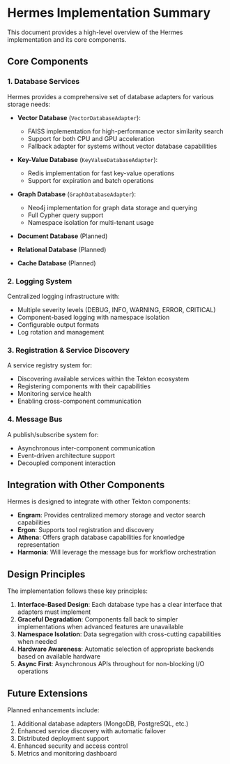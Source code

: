 # Hermes Implementation Summary

This document provides a high-level overview of the Hermes implementation and its core components.

## Core Components

### 1. Database Services

Hermes provides a comprehensive set of database adapters for various storage needs:

- **Vector Database** (`VectorDatabaseAdapter`):
  - FAISS implementation for high-performance vector similarity search
  - Support for both CPU and GPU acceleration
  - Fallback adapter for systems without vector database capabilities

- **Key-Value Database** (`KeyValueDatabaseAdapter`):
  - Redis implementation for fast key-value operations
  - Support for expiration and batch operations

- **Graph Database** (`GraphDatabaseAdapter`):
  - Neo4j implementation for graph data storage and querying
  - Full Cypher query support
  - Namespace isolation for multi-tenant usage

- **Document Database** (Planned)
- **Relational Database** (Planned)
- **Cache Database** (Planned)

### 2. Logging System

Centralized logging infrastructure with:

- Multiple severity levels (DEBUG, INFO, WARNING, ERROR, CRITICAL)
- Component-based logging with namespace isolation
- Configurable output formats
- Log rotation and management

### 3. Registration & Service Discovery

A service registry system for:

- Discovering available services within the Tekton ecosystem
- Registering components with their capabilities
- Monitoring service health
- Enabling cross-component communication

### 4. Message Bus

A publish/subscribe system for:

- Asynchronous inter-component communication
- Event-driven architecture support
- Decoupled component interaction

## Integration with Other Components

Hermes is designed to integrate with other Tekton components:

- **Engram**: Provides centralized memory storage and vector search capabilities
- **Ergon**: Supports tool registration and discovery
- **Athena**: Offers graph database capabilities for knowledge representation
- **Harmonia**: Will leverage the message bus for workflow orchestration

## Design Principles

The implementation follows these key principles:

1. **Interface-Based Design**: Each database type has a clear interface that adapters must implement
2. **Graceful Degradation**: Components fall back to simpler implementations when advanced features are unavailable
3. **Namespace Isolation**: Data segregation with cross-cutting capabilities when needed
4. **Hardware Awareness**: Automatic selection of appropriate backends based on available hardware
5. **Async First**: Asynchronous APIs throughout for non-blocking I/O operations

## Future Extensions

Planned enhancements include:

1. Additional database adapters (MongoDB, PostgreSQL, etc.)
2. Enhanced service discovery with automatic failover
3. Distributed deployment support
4. Enhanced security and access control
5. Metrics and monitoring dashboard